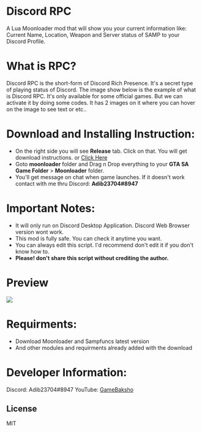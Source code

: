 # Discord RPC
A Lua Moonloader mod that will show you your current information like: Current Name, Location, Weapon and Server status of SAMP to your Discord Profile.

# What is RPC?
Discord RPC is the short-form of Discord Rich Presence. It's a secret type of playing status of Discord. The image show below is the example of what is Discord RPC. It's only available for some official games. But we can activate it by doing some codes. It has 2 images on it where you can hover on the image to see text or etc..

# Download and Installing Instruction:
  - On the right side you will see **Release** tab. Click on that. You will get download instructions. or [Click Here](https://github.com/Adib23704/LUA-DiscordRPC/releases)
  - Goto **moonloader** folder and Drag n Drop everything to your **GTA SA Game Folder** > **Moonloader** folder.
  - You'll get message on chat when game launches. If it doesn't work contact with me thru Discord: **Adib23704#8947**

# Important Notes:
- It will only run on Discord Desktop Application. Discord Web Browser version wont work.
- This mod is fully safe. You can check it anytime you want.
- You can always edit this script. I'd recommend don't edit it if you don't know how to.
- **Please! don't share this script without crediting the author.**

# Preview
![](https://i.imgur.com/RwtyieB.png)

# Requirments:
- Download Moonloader and Sampfuncs latest version
- And other modules and requirments already added with the download

# Developer Information:
Discord: Adib23704#8947
YouTube: [GameBaksho](https://youtube.com/GameBaksho)

License
----

MIT